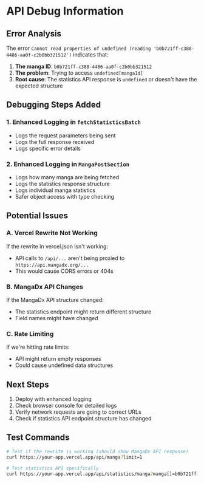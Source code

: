 # API Debug Information

## Error Analysis
The error `Cannot read properties of undefined (reading 'b0b721ff-c388-4486-aa0f-c2b0bb321512')` indicates that:

1. **The manga ID**: `b0b721ff-c388-4486-aa0f-c2b0bb321512` 
2. **The problem**: Trying to access `undefined[mangaId]` 
3. **Root cause**: The statistics API response is `undefined` or doesn't have the expected structure

## Debugging Steps Added

### 1. Enhanced Logging in `fetchStatisticsBatch`
- Logs the request parameters being sent
- Logs the full response received
- Logs specific error details

### 2. Enhanced Logging in `MangaPostSection`
- Logs how many manga are being fetched
- Logs the statistics response structure
- Logs individual manga statistics
- Safer object access with type checking

## Potential Issues

### A. Vercel Rewrite Not Working
If the rewrite in vercel.json isn't working:
- API calls to `/api/...` aren't being proxied to `https://api.mangadx.org/...`
- This would cause CORS errors or 404s

### B. MangaDx API Changes
If the MangaDx API structure changed:
- The statistics endpoint might return different structure
- Field names might have changed

### C. Rate Limiting
If we're hitting rate limits:
- API might return empty responses
- Could cause undefined data structures

## Next Steps
1. Deploy with enhanced logging
2. Check browser console for detailed logs
3. Verify network requests are going to correct URLs
4. Check if statistics API endpoint structure has changed

## Test Commands
```bash
# Test if the rewrite is working (should show MangaDx API response)
curl https://your-app.vercel.app/api/manga?limit=1

# Test statistics API specifically
curl https://your-app.vercel.app/api/statistics/manga?manga[]=b0b721ff-c388-4486-aa0f-c2b0bb321512
```